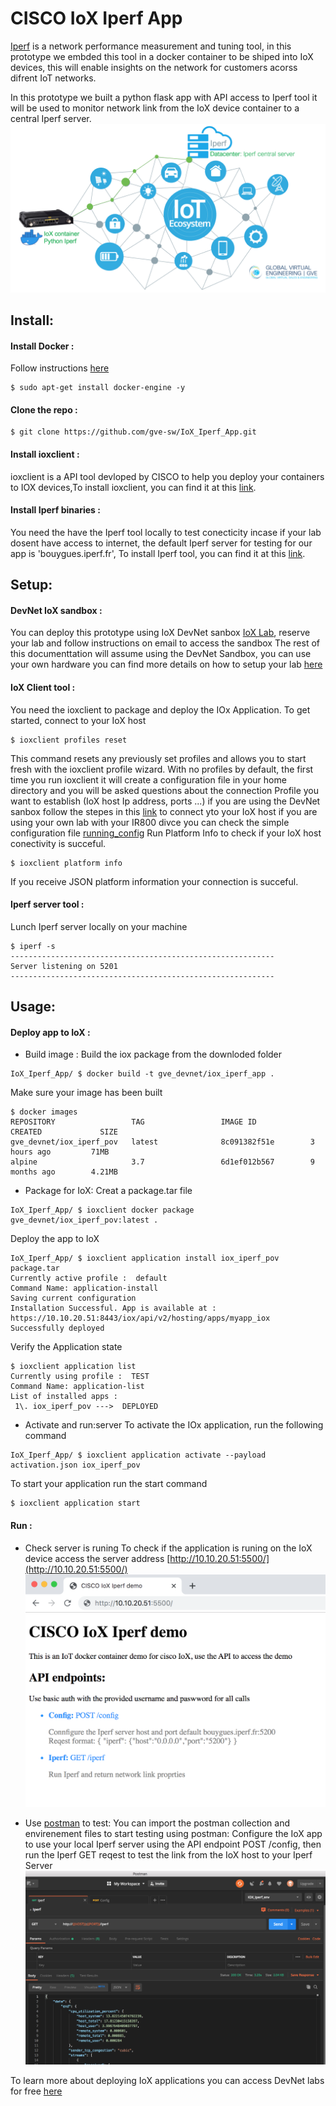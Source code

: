 # CISCO IoX Iperf App
[Iperf](https://iperf.fr/) is a network performance measurement and tuning tool, in this prototype we embded this tool in a docker container to be shiped into IoX devices, this will enable insights on the network for customers acorss difrent IoT networks.


In this prototype we built a python flask app with API access to Iperf tool it will be used to monitor network link from the IoX device container to a central Iperf server.
![alt text][Prototype]

[Prototype]:img/prototype.png "Prototype workflow"

## Install:

#### Install Docker :
Follow instructions [here](https://runnable.com/docker/getting-started/)
```
$ sudo apt-get install docker-engine -y
```

#### Clone the repo :
```
$ git clone https://github.com/gve-sw/IoX_Iperf_App.git
```

#### Install ioxclient :
ioxclient is a API tool devloped by CISCO to help you deploy your containers to IOX devices,To install ioxclient, you can find it at this [link](https://developer.cisco.com/docs/iox/#!iox-resource-downloads/downloads).

#### Install Iperf binaries :
You need the have the Iperf tool locally to test conecticity incase if your lab dosent have access to internet, the default Iperf server for testing for our app is 'bouygues.iperf.fr', To install Iperf tool, you can find it at this [link](https://iperf.fr/iperf-download.php).

## Setup:
#### DevNet IoX sandbox :
You can deploy this prototype using IoX DevNet sanbox [IoX Lab](https://devnetsandbox.cisco.com/RM/Diagram/Index/856d2943-eded-4f45-a76b-e50ee3dc9c02?diagramType=Topology), reserve your lab and follow instructions on email to access the sandbox
The rest of this documenttation will assume using the DevNet Sandbox, you can use your own hardware you can find more details on how to setup your lab [here](https://developer.cisco.com/docs/iox/)

#### IoX Client tool :
You need the ioxclient to package and deploy the IOx Application. 
To get started, connect to your IoX host
```
$ ioxclient profiles reset
```
This command resets any previously set profiles and allows you to start fresh with the ioxclient profile wizard.
With no profiles by default, the first time you run ioxclient it will create a configuration file in your home directory and you will be asked questions about the connection Profile you want to establish (IoX host Ip address, ports ...)
if you are using the DevNet sanbox follow the stepes in this [link](https://developer.cisco.com/learning/tracks/iot/IoT-IOx-Apps/iot-iox-app-docker/step/9) to connect yto your IoX host
if you are using your own lab with your IR800 divce you can check the simple configuration file [running_config](ir800config/running_config)
Run Platform Info to check if your IoX host conectivity is succeful. 
```
$ ioxclient platform info
```
If you receive JSON platform information your connection is succeful. 

#### Iperf server tool :
Lunch Iperf server locally on your machine
```
$ iperf -s
-----------------------------------------------------------
Server listening on 5201
-----------------------------------------------------------

```


## Usage:
#### Deploy app to IoX :
- Build image :
Build the iox package from the downloded folder  
```
IoX_Iperf_App/ $ docker build -t gve_devnet/iox_iperf_app .
```

Make sure your image has been built
```
$ docker images
REPOSITORY                 TAG                 IMAGE ID            CREATED             SIZE
gve_devnet/iox_iperf_pov   latest              8c091382f51e        3 hours ago         71MB
alpine                     3.7                 6d1ef012b567        9 months ago        4.21MB
```
- Package for IoX:
Creat a package.tar file 
```
IoX_Iperf_App/ $ ioxclient docker package gve_devnet/iox_iperf_pov:latest .
```
Deploy the app to IoX
```
IoX_Iperf_App/ $ ioxclient application install iox_iperf_pov package.tar
Currently active profile :  default
Command Name: application-install
Saving current configuration
Installation Successful. App is available at : https://10.10.20.51:8443/iox/api/v2/hosting/apps/myapp_iox
Successfully deployed
```
Verify the Application state
```
$ ioxclient application list
Currently using profile :  TEST
Command Name: application-list
List of installed apps :
 1\. iox_iperf_pov --->  DEPLOYED
```
- Activate and run:server
To activate the IOx application, run the following command
```
IoX_Iperf_App/ $ ioxclient application activate --payload activation.json iox_iperf_pov
```
To start your application run the start command
```
$ ioxclient application start
```

#### Run :
- Check server is runing
To check if the application is runing on the IoX device access the server address [http://10.10.20.51:5500/](http://10.10.20.51:5500/)
![alt text][Serevr]

[Serevr]:img/server.png "Server web"
- Use [postman](https://www.getpostman.com/) to test:
You can import the postman collection and envirenement files to start testing using postman:
Configure the IoX app to use your local Iperf server using the API endpoint POST /config, then run the Iperf GET reqest to test the link from the IoX host to your Iperf Server
![alt text][Postman]

[Postman]:img/postman.png "postman"

To learn more about deploying IoX applications you can access DevNet labs for free [here](https://developer.cisco.com/learning/modules/iox-basic/iot-iox-app-docker/step/1)





